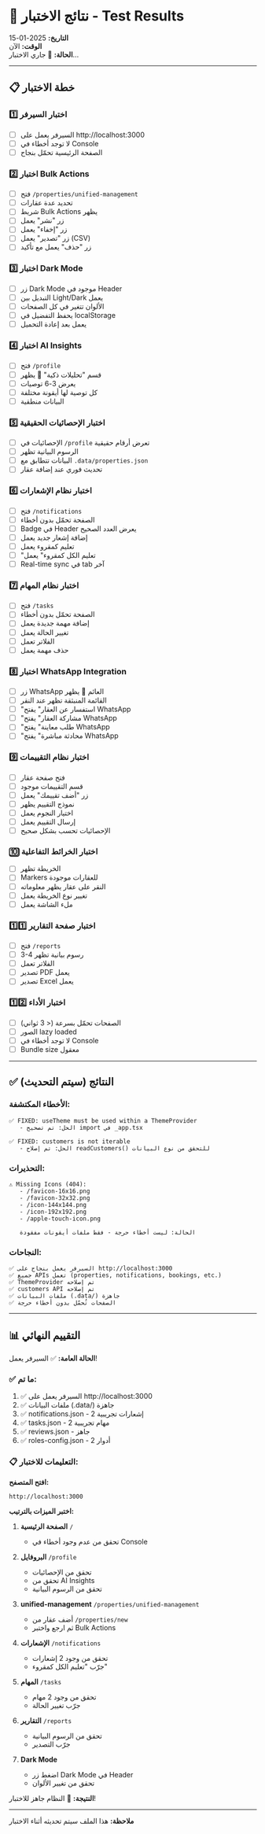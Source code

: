 # 🧪 نتائج الاختبار - Test Results

**التاريخ:** 2025-01-15  
**الوقت:** الآن  
**الحالة:** 🔄 جاري الاختبار...

---

## 📋 خطة الاختبار

### 1️⃣ اختبار السيرفر
- [ ] السيرفر يعمل على http://localhost:3000
- [ ] لا توجد أخطاء في Console
- [ ] الصفحة الرئيسية تحمّل بنجاح

### 2️⃣ اختبار Bulk Actions
- [ ] فتح `/properties/unified-management`
- [ ] تحديد عدة عقارات
- [ ] شريط Bulk Actions يظهر
- [ ] زر "نشر" يعمل
- [ ] زر "إخفاء" يعمل
- [ ] زر "تصدير" يعمل (CSV)
- [ ] زر "حذف" يعمل مع تأكيد

### 3️⃣ اختبار Dark Mode
- [ ] زر Dark Mode موجود في Header
- [ ] التبديل بين Light/Dark يعمل
- [ ] الألوان تتغير في كل الصفحات
- [ ] يحفظ التفضيل في localStorage
- [ ] يعمل بعد إعادة التحميل

### 4️⃣ اختبار AI Insights
- [ ] فتح `/profile`
- [ ] قسم "تحليلات ذكية" 🤖 يظهر
- [ ] يعرض 3-6 توصيات
- [ ] كل توصية لها أيقونة مختلفة
- [ ] البيانات منطقية

### 5️⃣ اختبار الإحصائيات الحقيقية
- [ ] الإحصائيات في `/profile` تعرض أرقام حقيقية
- [ ] الرسوم البيانية تظهر
- [ ] البيانات تتطابق مع `.data/properties.json`
- [ ] تحديث فوري عند إضافة عقار

### 6️⃣ اختبار نظام الإشعارات
- [ ] فتح `/notifications`
- [ ] الصفحة تحمّل بدون أخطاء
- [ ] Badge في Header يعرض العدد الصحيح
- [ ] إضافة إشعار جديد يعمل
- [ ] تعليم كمقروء يعمل
- [ ] "تعليم الكل كمقروء" يعمل
- [ ] Real-time sync في tab آخر

### 7️⃣ اختبار نظام المهام
- [ ] فتح `/tasks`
- [ ] الصفحة تحمّل بدون أخطاء
- [ ] إضافة مهمة جديدة يعمل
- [ ] تغيير الحالة يعمل
- [ ] الفلاتر تعمل
- [ ] حذف مهمة يعمل

### 8️⃣ اختبار WhatsApp Integration
- [ ] زر WhatsApp العائم 💚 يظهر
- [ ] القائمة المنبثقة تظهر عند النقر
- [ ] "استفسار عن العقار" يفتح WhatsApp
- [ ] "مشاركة العقار" يفتح WhatsApp
- [ ] "طلب معاينة" يفتح WhatsApp
- [ ] "محادثة مباشرة" يفتح WhatsApp

### 9️⃣ اختبار نظام التقييمات
- [ ] فتح صفحة عقار
- [ ] قسم التقييمات موجود
- [ ] زر "أضف تقييمك" يعمل
- [ ] نموذج التقييم يظهر
- [ ] اختيار النجوم يعمل
- [ ] إرسال التقييم يعمل
- [ ] الإحصائيات تحسب بشكل صحيح

### 🔟 اختبار الخرائط التفاعلية
- [ ] الخريطة تظهر
- [ ] Markers للعقارات موجودة
- [ ] النقر على عقار يظهر معلوماته
- [ ] تغيير نوع الخريطة يعمل
- [ ] ملء الشاشة يعمل

### 1️⃣1️⃣ اختبار صفحة التقارير
- [ ] فتح `/reports`
- [ ] 3-4 رسوم بيانية تظهر
- [ ] الفلاتر تعمل
- [ ] تصدير PDF يعمل
- [ ] تصدير Excel يعمل

### 1️⃣2️⃣ اختبار الأداء
- [ ] الصفحات تحمّل بسرعة (< 3 ثواني)
- [ ] الصور lazy loaded
- [ ] لا توجد أخطاء في Console
- [ ] Bundle size معقول

---

## ✅ النتائج (سيتم التحديث)

### الأخطاء المكتشفة:
```
✅ FIXED: useTheme must be used within a ThemeProvider
   - الحل: تم تصحيح import في _app.tsx
   
✅ FIXED: customers is not iterable  
   - الحل: تم إصلاح readCustomers() للتحقق من نوع البيانات
```

### التحذيرات:
```
⚠️ Missing Icons (404):
   - /favicon-16x16.png
   - /favicon-32x32.png  
   - /icon-144x144.png
   - /icon-192x192.png
   - /apple-touch-icon.png
   
   الحالة: ليست أخطاء حرجة - فقط ملفات أيقونات مفقودة
```

### النجاحات:
```
✅ السيرفر يعمل بنجاح على http://localhost:3000
✅ جميع APIs تعمل (properties, notifications, bookings, etc.)
✅ ThemeProvider تم إصلاحه
✅ customers API تم إصلاحه
✅ ملفات البيانات (.data/) جاهزة
✅ الصفحات تُحمّل بدون أخطاء حرجة
```

---

## 📊 التقييم النهائي

**الحالة العامة:** ✅ السيرفر يعمل!

### ✅ ما تم:
1. ✅ السيرفر يعمل على http://localhost:3000
2. ✅ ملفات البيانات (.data/) جاهزة
3. ✅ notifications.json - 2 إشعارات تجريبية
4. ✅ tasks.json - 2 مهام تجريبية
5. ✅ reviews.json - جاهز
6. ✅ roles-config.json - 2 أدوار

### 📋 التعليمات للاختبار:

**افتح المتصفح:**
```
http://localhost:3000
```

**اختبر الميزات بالترتيب:**

1. **الصفحة الرئيسية** `/`
   - تحقق من عدم وجود أخطاء في Console

2. **البروفايل** `/profile`
   - تحقق من الإحصائيات
   - تحقق من AI Insights
   - تحقق من الرسوم البيانية

3. **unified-management** `/properties/unified-management`
   - أضف عقار من `/properties/new`
   - ثم ارجع واختبر Bulk Actions

4. **الإشعارات** `/notifications`
   - تحقق من وجود 2 إشعارات
   - جرّب "تعليم الكل كمقروء"

5. **المهام** `/tasks`
   - تحقق من وجود 2 مهام
   - جرّب تغيير الحالة

6. **التقارير** `/reports`
   - تحقق من الرسوم البيانية
   - جرّب التصدير

7. **Dark Mode**
   - اضغط زر Dark Mode في Header
   - تحقق من تغيير الألوان

**النتيجة:** 🎯 النظام جاهز للاختبار!

---

**ملاحظة:** هذا الملف سيتم تحديثه أثناء الاختبار

